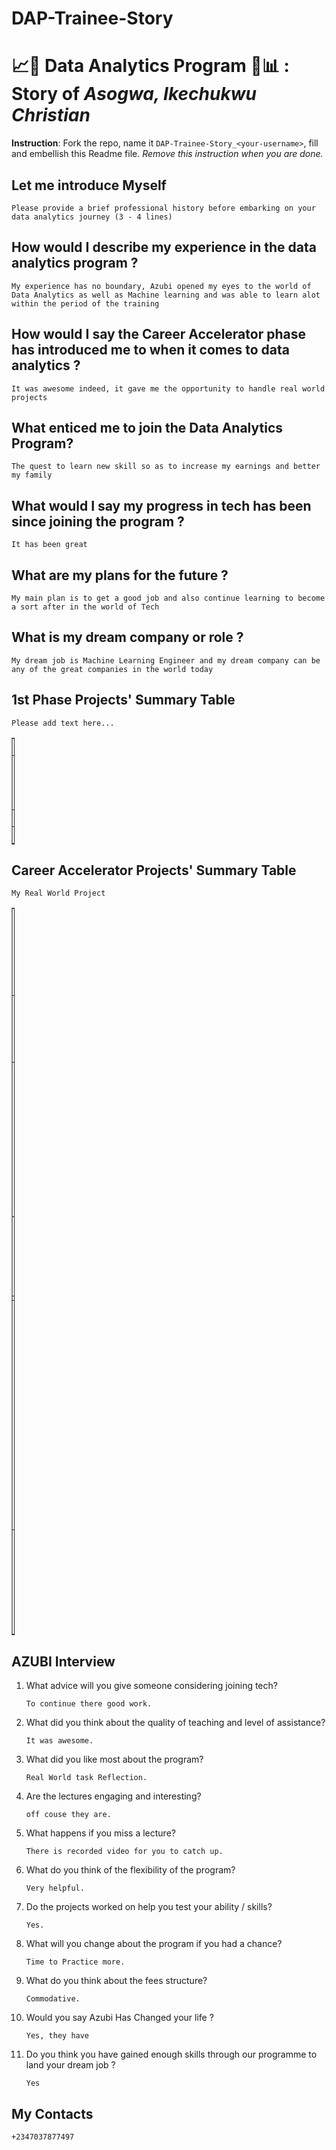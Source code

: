 # DAP-Trainee-Story
# 📈🧪 Data Analytics Program 🧠📊 : Story of *Asogwa, Ikechukwu Christian*


**Instruction**: Fork the repo, name it `DAP-Trainee-Story_<your-username>`, fill and embellish this Readme file. *Remove this instruction when you are done.*

## Let me introduce Myself
`Please provide a brief professional history before embarking on your data analytics journey (3 - 4 lines)`

## How would I describe my experience in the data analytics program ? 
`My experience has no boundary, Azubi opened my eyes to the world of Data Analytics as well as Machine learning and was able to learn alot within the period of the training`

## How would I say the Career Accelerator phase has introduced me to when it comes to data analytics ? 
`It was awesome indeed, it gave me the opportunity to handle real world projects`

## What enticed me to join the Data Analytics Program?
`The quest to learn new skill so as to increase my earnings and better my family`

## What would I say my progress in tech has been since joining the program ? 
`It has been great`

## What are my plans for the future ?
`My main plan is to get a good job and also continue learning to become a sort after in the world of Tech`

## What is my dream company or role ?
`My dream job is Machine Learning Engineer and my dream company can be any of the great companies in the world today`

## 1st Phase Projects' Summary Table
`Please add text here...`
<table style="width: 1%;" border="1" cellpadding="1">
<tbody>
<tr>
<td>#</td>
<td>D</td>
<td>Description</td>
<td>Additional</td>
</tr>

<tr>
<td>1</td>
<td> </td>
<td>Add the project description here...</td>
<td>Add any additional info here...</td>
</tr>

<tr>
<td>2</td>
<td> </td>
<td> </td>
<td> </td>
</tr>

<tr>
<td>3</td>
<td> </td>
<td> </td>
<td> </td>
</tr>

</tbody>
</table>

## Career Accelerator Projects' Summary Table
`My Real World Project`
<table style="width: 1%;" border="1" cellpadding="1">
<tbody>
<tr>
<td>#</td>
<td>Data Analysis Project LP1 -- Indian Start-up Funding Analysis</td>
<td>Data Analysis is the process of inspecting, cleaning, processing, and modeling data to extract meaningful insights and use the information from the insights to make decisions.

In this project, analysis of funding received by start-ups in India startup ecosystem from 2018 to 2021 datasets was used. </td>
<td>https://www.linkedin.com/posts/ikechukwuasogwa_github-christian-iykedata-analyticsproject-lp1-activity-7068311447298019329-oZ1t?utm_source=share&utm_medium=member_desktop</td>
<td></td>
<td>https://github.com/Christian-Iyke/DATA-ANALYTICS_PROJECT-LP1</td>
<td></td>
</tr>

<tr>
<td>CUSTOMER CHURN CLASSIFICATION PROJECT</td>
<td> </td>
<td>Customer attrition is one of the biggest expenditures of any organization. Customer churn otherwise known as customer attrition or customer turnover is the percentage of customers that stopped using your company's product or service within a specified timeframe.</td>
<td>https://www.linkedin.com/posts/ikechukwuasogwa_azubiafrica-dataanalytics-machinelearning-activity-7078874040026693632-aUA6?utm_source=share&utm_medium=member_desktop</td>
<td>https://github.com/Christian-Iyke/Customer_Churn_Classification_Project</td>
</tr>

<tr>
<td>Stramlit web app</td>
<td>https://github.com/Christian-Iyke/STREAMLIT_WEB_APP/blob/main/src/appy2.py</td>
<td> </td>
<td> Streamlit is an open-source tool to build and deploy data applications with less coding compared to other front-end technologies like HTML, CSS, and JavaScript. It is a low-code tool specifically designed for building data science applications. Moreover, the Streamlit library has functions and methods in pure Python to develop data applications with minimal code. Streamlit also supports various database connections, like AWS S3, MS SQL Server, Oracle DB, spreadsheets, etc. We will divide the article into three parts: the first part takes you through Streamlit’s core APIs, followed by Streamlit cloud deployment, and in the last part, we will build the Streamlit app to predict road traffic accident severity with code snippets. So, let us delve into the streamlit library to create data web applications.</td>
<td> </td>
<td> https://www.linkedin.com/posts/ikechukwuasogwa_azubidatascience-azubiafrica-activity-7089021043046068224-kS1x?utm_source=share&utm_medium=member_desktop</td>
<td> </td>
</tr>

<tr>
<td>SENTIMENT_ANALYSIS_USING_HUGGING_FACE</td>
<td> Christian-Iyke
/
SENTIMENT_ANALYSIS_USING_HUGGING_FACE</td>
<td>https://www.linkedin.com/posts/ikechukwuasogwa_azubiafrica-datascience-dataanalytics-activity-7121886286654664705-cwao?utm_source=share&utm_medium=member_desktop </td>
<td>Hugging Face is an open-source and platform provider of machine learning technologies. You can install their package to access some interesting pre-built models to use them directly or to fine-tune (retrain it on your dataset leveraging the prior knowledge coming with the first training), then host your trained models on the platform, so that you may use them later on other devices and apps. </td>
<td> </td>
<td> </td>
<td> </td>
</tr>

<tr>
<td></td>
<td> </td>
<td> </td>
<td> </td>
<td> </td>
<td> </td>
<td> </td>
</tr>

<tr>
<td>Sepsis Sentiment Analysis API Building Using FastAPI.</td>
<td>Machine learning models can be consumed as restful APIs. Mostly, the real use of your ML model lies at the heart of an intelligent product – that may be a small component of a recommender system or an intelligent chat-bot. These seem very difficult to overcome as the majority of ML practitioners use R/Python for their experiments whilst consumers of those ML models would be software engineers who use a completely different technology stack. This problem can be easily solved with building of APIs. Web APIs have made it easy for cross-language applications to work well. If a frontend developer needs to use your ML Model to create an ML powered web application, they would just need to get the URL Endpoint from where the API is being served. In this project, we will build an ML model, create a restful API for the model and finally containerized the application with Docker. </td>
<td> https://github.com/Christian-Iyke/Sentiment-Analysis-API-using-FastAPI/blob/main/src/main.py</td>
<td>https://www.linkedin.com/posts/ikechukwuasogwa_machinelearning-datascience-fastapi-activity-7120916582368735232-ssxL?utm_source=share&utm_medium=member_desktop </td>
<td> </td>
<td> </td>
<td> </td>
</tr>

<tr>
<td>Power BI Dashbord Building for Getinnotized</td>
<td> You are assigned a client by getINNOtized to design and deliver an end-to-end business intelligence solution. Your client has collected transactional data for the year 2019 but hasn’t been able to put it to good use. The client hopes you can analyze the data and put together a report to help them find opportunities to drive more sales and work more efficiently.</td>
<td>https://github.com/Christian-Iyke/Capston_Project_Power_B </td>
<td>https://app.powerbi.com/links/nA7J3SpL26?ctid=4487b52f-f118-4830-b49d-3c298cb71075&pbi_source=linkShare </td>
<td> </td>
<td> </td>
<td> </td>
</tr>

</tbody>
</table>

## AZUBI Interview 
1. What advice will you give someone considering joining tech? 

    `To continue there good work.`

1. What did you think about the quality of teaching and level of assistance? 

    `It was awesome.`

1. What did you like most about the program? 

    `Real World task Reflection.`

1. Are the lectures engaging and interesting? 

    `off couse they are.`

1. What happens if you miss a lecture? 

    `There is recorded video for you to catch up.`

1. What do you think of the flexibility of the program? 

    `Very helpful.`

1. Do the projects worked on help you test your ability / skills? 

    `Yes.`

1. What will you change about the program if you had a chance? 

    `Time to Practice more.`

1. What do you think about the fees structure? 

    `Commodative.`

1. Would you say Azubi Has Changed your life ? 

    `Yes, they have`

1. Do you think you have gained enough skills through our programme to land your dream job ? 

    `Yes`


## My Contacts
`+2347037877497`

